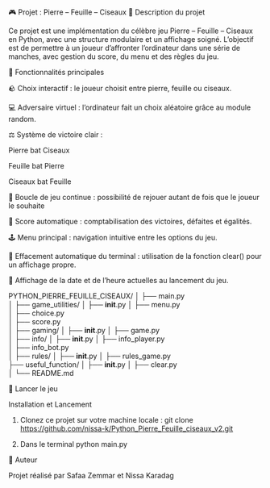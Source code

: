 🎮 Projet : Pierre – Feuille – Ciseaux
🧩 Description du projet

Ce projet est une implémentation du célèbre jeu Pierre – Feuille – Ciseaux en Python, avec une structure modulaire et un affichage soigné.
L’objectif est de permettre à un joueur d’affronter l’ordinateur dans une série de manches, avec gestion du score, du menu et des règles du jeu.

🚀 Fonctionnalités principales

🪨 Choix interactif : le joueur choisit entre pierre, feuille ou ciseaux.

💻 Adversaire virtuel : l’ordinateur fait un choix aléatoire grâce au module random.

⚖️ Système de victoire clair :

Pierre bat Ciseaux

Feuille bat Pierre

Ciseaux bat Feuille

🔁 Boucle de jeu continue : possibilité de rejouer autant de fois que le joueur le souhaite

🧮 Score automatique : comptabilisation des victoires, défaites et égalités.

🕹️ Menu principal : navigation intuitive entre les options du jeu.

🧼 Effacement automatique du terminal : utilisation de la fonction clear() pour un affichage propre.

📅 Affichage de la date et de l’heure actuelles au lancement du jeu.


PYTHON_PIERRE_FEUILLE_CISEAUX/
│
├── main.py                      
│
├── game_utilities/
│   ├── __init__.py
│   ├── menu.py                  
│   ├── choice.py               
│   ├── score.py              
│
├── gaming/
│   ├── __init__.py
│   ├── game.py                
│
├── info/
│   ├── __init__.py
│   ├── info_player.py           
│   ├── info_bot.py           
│
├── rules/
│   ├── __init__.py
│   ├── rules_game.py           
├── useful_function/
│   ├── __init__.py
│   ├── clear.py               
│
└── README.md                  



🏁 Lancer le jeu

Installation et Lancement

1. Clonez ce projet sur votre machine locale :
git clone https://github.com/nissa-k/Python_Pierre_Feuille_ciseaux_v2.git

2. Dans le terminal 
python main.py

👤 Auteur

Projet réalisé par Safaa Zemmar et Nissa Karadag